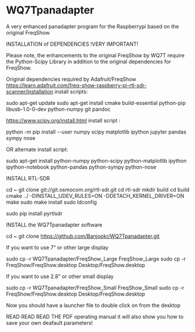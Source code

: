 # WQ7Tpanadapter
A very enhanced panadapter program for the Raspberrypi based on the original FreqShow


INSTALLATION of DEPENDENCIES
!VERY IMPORTANT!

Please note, the enhancements to the original FreqShow by WQ7T require the Python-Scipy
Library in addition to the original dependencies for FreqShow.

Original dependencies required by Adafruit/FreqShow
https://learn.adafruit.com/freq-show-raspberry-pi-rtl-sdr-scanner/installation
install scripts:

sudo apt-get update
sudo apt-get install cmake build-essential python-pip libusb-1.0-0-dev python-numpy git
pandoc

https://www.scipy.org/install.html
install script :

python -m pip install --user numpy scipy matplotlib ipython jupyter pandas sympy nose

OR
alternate install script:

sudo apt-get install python-numpy python-scipy python-matplotlib ipython ipython-notebook
python-pandas python-sympy python-nose

INSTALL RTL-SDR

cd ~
git clone git://git.osmocom.org/rtl-sdr.git
cd rtl-sdr
mkdir build
cd build
cmake ../ -DINSTALL_UDEV_RULES=ON -DDETACH_KERNEL_DRIVER=ON
make
sudo make install
sudo ldconfig

sudo pip install pyrtlsdr

INSTALL the WQ7Tpanadapter software 

cd ~
git clone https://github.com/Banjopkr/WQ7Tpanadapter.git

If you want to use 7" or other large display

sudo cp -r WQ7Tpanadapter/FreqShow_Large FreqShow_Large
sudo cp -r FreqShow/FreqShow.desktop Desktop/FreqShow.desktop

If you want to use 2.8" or other small display

sudo cp -r WQ7Tpanadapter/FreqShow_Small FreqShow_Small
sudo cp -r FreqShow/FreqShow.desktop Desktop/FreqShow.desktop

Now you should have a launcher file to double click on from the desktop

READ READ READ THE PDF operating manual it will also show you how to save your own deafault parameters!
